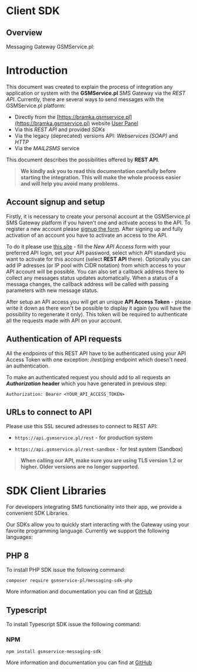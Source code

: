 # Client SDK

## Overview

Messaging Gateway GSMService.pl: 
# Introduction

This document was created to explain the process of integration any application or system with the **GSMService.pl** SMS Gateway via the *REST API*. Currently, there are several ways to send messages with the GSMService.pl platform:

* Directly from the [https://bramka.gsmservice.pl](https://bramka.gsmservice.pl) website [User Panel](https://panel.gsmservice.pl)
* Via this *REST API* and provided *SDKs*
* Via the legacy (deprecated) versions API: *Webservices (SOAP)* and *HTTP* 
* Via the *MAIL2SMS* service

This document describes the possibilities offered by **REST API**.

> **We kindly ask you to read this documentation carefully before starting the integration. This will make the whole process easier and will help you avoid many problems.**

## Account signup and setup

Firstly, it is necessary to create your personal account at the GSMService.pl SMS Gateway platform if you haven't one and activate access to the API. To register a new account please [signup the form](https://panel.gsmservice.pl/rejestracja). After signing up and fully activation of an account you have to activate an access to the API.

To do it please use [this site](https://panel.gsmservice.pl/api) - fill the *New API Access* form with your preferred API login, set your API password, select which API standard you want to activate for this account (select **REST API** there). Optionally you can add IP adresses (or IP pool with CIDR notation) from which access to your API account will be possible. You can also set a callback address there to collect any messages status updates automatically. When a status of a messaga changes, the callback address will be called with passing parameters with new message status.

After setup an API access you will get an unique **API Access Token** - please write it down as there won't be possible to display it again (you will have the possibility to regenerate it only). This token will be required to authenticate all the requests made with API on your account.

## Authentication of API requests

All the endpoints of this REST API have to be authenticated using your API Access Token with one exception: */rest/ping* endpoint which doesn't need an authentication. 

To make an authenticated request you should add to all requests an ***Authorization* header** which you have generated in previous step:

```
Authorization: Bearer <YOUR_API_ACCESS_TOKEN>
```

## URLs to connect to API

Please use this SSL secured adresses to connect to REST API:

* ```https://api.gsmservice.pl/rest``` - for production system

* ```https://api.gsmservice.pl/rest-sandbox``` - for test system (Sandbox)

> **When calling our API, make sure you are using TLS version 1.2 or higher. Older versions are no longer supported.**

# SDK Client Libraries

For developers integrating SMS functionality into their app, we provide a convenient SDK Libraries.

Our SDKs allow you to quickly start interacting with the Gateway using your favorite programming language. Currently we support the following languages:

## PHP 8

To install PHP SDK issue the following command:

```shell
composer require gsmservice-pl/messaging-sdk-php
```
More information and documentation you can find at [GitHub](https://ddd.pl) 

## Typescript

To install Typescript SDK issue the following command:

### NPM

```
npm install gsmservice-messaging-sdk
```

More information and documentation you can find at [GitHub](https://ddd.pl) 

